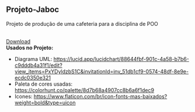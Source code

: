## Projeto-Jaboc
Projeto de produção de uma cafeteria para a disciplina de POO<br><br>

[Download](https://raw.githubusercontent.com/EdOc-PS/Projeto-Jaboc/JabocCafeteria/dist/JabocCafeteria.jar)
<br>
**Usados no Projeto:**
- Diagrama UML: https://lucid.app/lucidchart/88644fbf-901c-4a58-b7b6-c9dddb4a31f1/edit?view_items=PxYDyldzbS1C&invitationId=inv_51db1cf9-0574-48df-8e9e-ecdc0350e321
- Paleta de cores usadas: https://colorhunt.co/palette/8d7b68a4907cc8b6a6f1dec9
- Icones: https://www.flaticon.com/br/icon-fonts-mas-baixados?weight=bold&type=uicon
